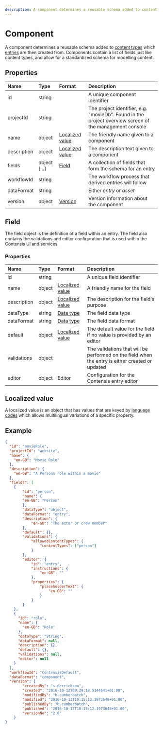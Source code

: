 ```yaml
---
description: A component determines a reusable schema added to content types which entries are then created from.
---
```

# Component

A component determines a reusable schema added to [content types](/model/content-type.md) which [entries](/model/entry.md) are then created from. Components contain a list of fields just like content types, and allow for a standardized schema for modelling content.

## Properties

| Name        | Type         | Format                                           | Description                                                                                            |
|:------------|:-------------|:-------------------------------------------------|:-------------------------------------------------------------------------------------------------------|
| id          | string       |                                                  | A unique component identifier                                                                          |
| projectId   | string       |                                                  | The project identifier, e.g. "movieDb". Found in the project overview screen of the management console |
| name        | object       | [Localized value](/key-concepts/localization.md) | The friendly name given to a component                                                                 |
| description | object       | [Localized value](/key-concepts/localization.md) | The description text given to a component                                                              |
| fields      | object [...] | [Field](#field)                                  | A collection of fields that form the schema for an entry                                               |
| workflowId  | string       |                                                  | The workflow process that derived entries will follow                                                  |
| dataFormat  | string       |                                                  | Either *entry* or *asset*                                                                              |
| version     | object       | [Version](/model/version.md)                     | Version information about the component                                                                |

## Field

The field object is the definition of a field within an entry. The field also contains the validations and editor configuration that is used within the Contensis UI and services.

### Properties

| Name        | Type   | Format                                           | Description                                                                                     |
|:------------|:-------|:-------------------------------------------------|:------------------------------------------------------------------------------------------------|
| id          | string |                                                  | A unique field identifier                                                                       |
| name        | object | [Localized value](/key-concepts/localization.md) | A friendly name for the field                                                                   |
| description | object | [Localized value](/key-concepts/localization.md) | The description for the field's purpose                                                         |
| dataType    | string | [Data type](/key-concepts/data-types.md)         | The field data type                                                                             |
| dataFormat  | string | [Data type](/key-concepts/data-formats.md)       | The field data format                                                                           |
| default     | object | [Localized value](/key-concepts/localization.md) | The default value for the field if no value is provided by an editor                            |
| validations | object |                                                  | The validations that will be performed on the field when the entry is either created or updated |
| editor      | object | Editor                                           | Configuration for the Contensis entry editor                                                    |

## Localized value

A localized value is an object that has values that are keyed by [language codes](/key-concepts/localization.md) which allows multilingual variations of a specific property.

## Example

```json
{
  "id": "movieRole",
  "projectId": "website",
  "name": {
    "en-GB": "Movie Role"
  },
  "description": {
    "en-GB": "A Persons role within a movie"
  },
  "fields": [
    {
        "id": "person",
        "name": {
        "en-GB": "Person"
        },
        "dataType": "object",
        "dataFormat": "entry",
        "description": {
            "en-GB": "The actor or crew member"
        },
        "default": {},
        "validations": {
            "allowedContentTypes": {
                "contentTypes": ["person"]
            }
        },
        "editor": {
            "id": "entry",
            "instructions": {
                "en-GB": ""
            },
            "properties": {
                "placeholderText": {
                    "en-GB": ""
                }
            }
        }
    },
    {
      "id": "role",
      "name": {
        "en-GB": "Role"
      },
      "dataType": "String",
      "dataFormat": null,
      "description": {},
      "default": {},
      "validations": null,
      "editor": null
    }  
  ],
  "workflowId": "ContensisDefault",
  "dataFormat": "component",
  "version": {
        "createdBy": "s.derrickson",
        "created": "2016-10-12T09:29:18.5144641+01:00",
        "modifiedBy": "b.cumberbatch",
        "modified": "2016-10-13T10:15:12.1973648+01:00",
        "publishedBy": "b.cumberbatch",
        "published": "2016-10-13T10:15:12.1973648+01:00",
        "versionNo": "2.0"
    }
}
```

